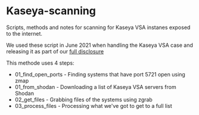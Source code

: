 # Kaseya-scanning
Scripts, methods and notes for scanning for Kaseya VSA instanes exposed to the internet.

We used these script in June 2021 when handling the Kaseya VSA case and releasing it as part of our [full disclosure](https://csirt.divd.nl/2022/04/04/Kaseya-VSA-Full-Disclosure/)

This methode uses 4 steps:
* 01_find_open_ports - Finding systems that have port 5721 open using zmap
* 01_from_shodan - Downloading a list of Kaseya VSA servers from Shodan
* 02_get_files - Grabbing files of the systems using zgrab
* 03_process_files - Processing what we've got to get to a full list

